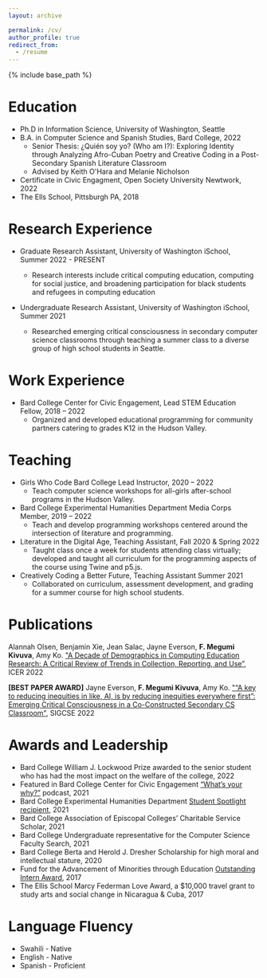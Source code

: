 ```yaml
---
layout: archive

permalink: /cv/
author_profile: true
redirect_from:
  - /resume
---
```


{% include base_path %}

Education
======
* Ph.D in Information Science, University of Washington, Seattle
* B.A. in Computer Science and Spanish Studies, Bard College, 2022
    * Senior Thesis: ¿Quién soy yo? (Who am I?): Exploring Identity through Analyzing Afro-Cuban Poetry and Creative Coding in a Post-Secondary Spanish Literature Classroom 
    * Advised by Keith O'Hara and Melanie Nicholson
 * Certificate in Civic Engagment, Open Society University Newtwork, 2022
 * The Ells School, Pittsburgh PA, 2018


Research Experience
======
* Graduate Research Assistant, University of Washington iSchool, Summer 2022 - PRESENT
  * Research interests include critical computing education, computing for social justice, and broadening participation for black students and refugees in computing education 

* Undergraduate Research Assistant, University of Washington iSchool, Summer 2021
  * Researched emerging critical consciousness in secondary computer science classrooms through teaching a summer class to a diverse group of high school students in Seattle.

Work Experience
======

* Bard College Center for Civic Engagement, Lead STEM Education Fellow, 2018 – 2022
    * Organized and developed educational programming for community partners catering to grades K12 in the Hudson Valley.
 
Teaching
======
* Girls Who Code Bard College Lead Instructor, 2020 – 2022
    * Teach computer science workshops for all-girls after-school programs in the Hudson Valley.  
* Bard College Experimental Humanities Department Media Corps Member, 2019 – 2022
    * Teach and develop programming workshops centered around the intersection of literature and programming.  
* Literature in the Digital Age, Teaching Assistant,	Fall 2020 & Spring 2022
    * Taught class once a week for students attending class virtually; developed and taught all curriculum for the programming aspects of the course using Twine and p5.js.
* Creatively Coding a Better Future, Teaching Assistant	Summer 2021
    * Collaborated on curriculum, assessment development, and grading for a summer course for high school students.

Publications
======
Alannah Olsen, Benjamin Xie, Jean Salac, Jayne Everson, **F. Megumi Kivuva**, Amy Ko. ["A Decade of Demographics in Computing Education Research: A Critical Review of Trends in Collection, Reporting, and Use”](https://doi.org/10.1145/3501385.3543967), ICER 2022 

**[BEST PAPER AWARD]** Jayne Everson, **F. Megumi Kivuva**, Amy Ko. ["“A key to reducing inequities in like, AI, is by reducing inequities everywhere first”: Emerging Critical Consciousness in a Co-Constructed Secondary CS Classroom"](https://doi.org/10.1145/3478431.3499395),  SIGCSE 2022 
  

Awards and Leadership
======

* Bard College William J. Lockwood Prize awarded to the senior student who has had the most impact on the welfare of the college, 2022
* Featured in Bard College Center for Civic Engagement [“What’s your why?”](https://cce.bard.edu/news/what-is-your-why-episode-2-megumi-kivuva-2021) podcast, 2021
* Bard College Experimental Humanities Department [Student Spotlight recipient](https://eh.bard.edu/megumi-kivuva/), 2021
* Bard College Association of Episcopal Colleges’ Charitable Service Scholar, 2021 
* Bard College Undergraduate representative for the Computer Science Faculty Search, 2021
* Bard College Berta and Herold J. Dresher Scholarship for high moral and intellectual stature, 2020
* Fund for the Advancement of Minorities through Education [Outstanding Intern Award](https://www.post-gazette.com/news/education/2017/02/13/Homewood-church-FAME-program-recognize-minority-youth-achievement/stories/201702130026), 2017
* The Ellis School Marcy Federman Love Award, a $10,000 travel grant to study arts and social change in Nicaragua & Cuba, 2017

Language Fluency
======

* Swahili - Native
* English - Native
* Spanish - Proficient


